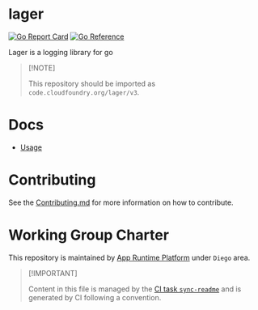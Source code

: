 # lager

[![Go Report
Card](https://goreportcard.com/badge/code.cloudfoundry.org/lager/v3)](https://goreportcard.com/report/code.cloudfoundry.org/lager/v3)
[![Go
Reference](https://pkg.go.dev/badge/code.cloudfoundry.org/lager.svg)](https://pkg.go.dev/code.cloudfoundry.org/lager/v3)

Lager is a logging library for go

> \[!NOTE\]
>
> This repository should be imported as
> `code.cloudfoundry.org/lager/v3`.

# Docs

-   [Usage](./docs/usage.md)

# Contributing

See the [Contributing.md](./.github/CONTRIBUTING.md) for more
information on how to contribute.

# Working Group Charter

This repository is maintained by [App Runtime
Platform](https://github.com/cloudfoundry/community/blob/main/toc/working-groups/app-runtime-platform.md)
under `Diego` area.

> \[!IMPORTANT\]
>
> Content in this file is managed by the [CI task
> `sync-readme`](https://github.com/cloudfoundry/wg-app-platform-runtime-ci/blob/c83c224ad06515ed52f51bdadf6075f56300ec93/shared/tasks/sync-readme/metadata.yml)
> and is generated by CI following a convention.
